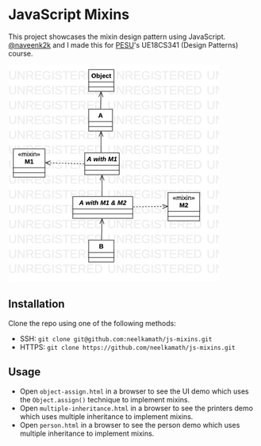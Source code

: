 # JavaScript Mixins

This project showcases the mixin design pattern using JavaScript. [@naveenk2k](https://github.com/naveenk2k) and I made this for [PESU](http://pes.edu/)'s UE18CS341 (Design Patterns) course.

![Diagram](diagram.jpg)

## Installation

Clone the repo using one of the following methods:
- SSH: `git clone git@github.com:neelkamath/js-mixins.git`
- HTTPS: `git clone https://github.com/neelkamath/js-mixins.git`

## Usage

- Open `object-assign.html` in a browser to see the UI demo which uses the `Object.assign()` technique to implement mixins.
- Open `multiple-inheritance.html` in a browser to see the printers demo which uses multiple inheritance to implement mixins.
- Open `person.html` in a browser to see the person demo which uses multiple inheritance to implement mixins.
